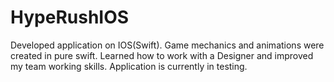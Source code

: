 # HypeRushIOS
Developed application on IOS(Swift). Game mechanics and
animations were created in pure swift. Learned how to
work with a Designer and improved my team working skills.
Application is currently in testing.
